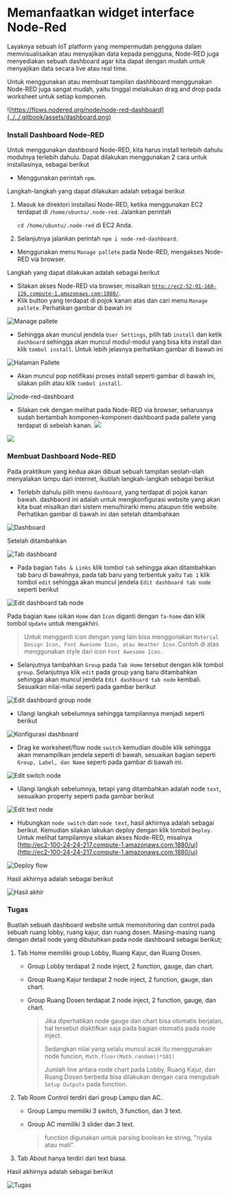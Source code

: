 # Memanfaatkan widget interface Node-Red

Layaknya sebuah IoT platform yang mempermudah pengguna dalam memvisualisaikan atau menyajikan data kepada pengguna, Node-RED juga menyediakan sebuah dashboard agar kita dapat dengan mudah untuk menyajikan data secara live atau real time.

Untuk menggunakan atau membuat tampilan dashhboard menggunakan Node-RED juga sangat mudah, yaitu tinggal melakukan drag and drop pada worksheet untuk setiap komponen.

![https://flows.nodered.org/node/node-red-dashboard](../../.gitbook/assets/dashboard.png)

### Install Dashboard Node-RED

Untuk menggunakan dashboard Node-RED, kita harus install terlebih dahulu modulnya terlebih dahulu. Dapat dilakukan menggunakan 2 cara untuk installasinya, sebagai berikut

* Menggunakan perintah `npm`.

Langkah-langkah yang dapat dilakukan adalah sebagai berikut

1. Masuk ke direktori installasi Node-RED, ketika menggunakan EC2 terdapat di `/home/ubuntu/.node-red`. Jalankan perintah

   `cd /home/ubuntu/.node-red` di EC2 Anda.

2. Selanjutnya jalankan perintah `npm i node-red-dashboard`.

* Menggunakan menu `Manage pallete` pada Node-RED, mengakses Node-RED via browser.

Langkah yang dapat dilakukan adalah sebagai berikut

* Silakan akses Node-RED via browser, misalkan [`http://ec2-52-91-160-126.compute-1.amazonaws.com:1880/`](http://ec2-34-239-124-118.compute-1.amazonaws.com:1880/).
* Klik button yang terdapat di pojok kanan atas dan cari menu `Manage pallete`. Perhatikan gambar di bawah ini

![Manage pallete](../../.gitbook/assets/01.png)

* Sehingga akan muncul jendela `User Settings`, pilih tab `install` dan ketik `dashboard` sehingga akan muncul modul-modul yang bisa kita install dan klik `tombol install`. Untuk lebih jelasnya perhatikan gambar di bawah ini

![Halaman Pallete](../../.gitbook/assets/02.png)

* Akan muncul pop notifikasi proses install seperti gambar di bawah ini, silakan pilih atau klik `tombol install`.

![node-red-dashboard](../../.gitbook/assets/03.png)

* Silakan cek dengan melihat pada Node-RED via browser, seharusnya sudah bertambah komponen-komponen dashboard pada pallete yang terdapat di sebelah kanan. ![](images/04.png)

![](../../.gitbook/assets/05%20%282%29.png)

### Membuat Dashboard Node-RED

Pada praktikum yang kedua akan dibuat sebuah tampilan seolah-olah menyalakan lampu dari internet, ikutilah langkah-langkah sebagai berikut

* Terlebih dahulu pilih menu `dashboard`, yang terdapat di pojok kanan bawah. dashbaord ini adalah untuk mengkonfigurasi website yang akan kita buat misalkan dari sistem menu/hirarki menu ataupun title website. Perhatikan gambar di bawah ini dan setelah ditambahkan

![Dashboard](../../.gitbook/assets/05%20%281%29.png)

Setelah ditambahkan

![Tab dashboard](../../.gitbook/assets/06%20%282%29.png)

* Pada bagian `Tabs & Links` klik tombol `tab` sehingga akan ditambahkan tab baru di bawahnya, pada tab baru yang terbentuk yaitu `Tab 1` klik tombol `edit` sehingga akan muncul jendela `Edit dashboard tab node` seperti berikut

![Edit dashboard tab node](../../.gitbook/assets/07%20%282%29.png)

Pada bagian `Name` isikan `Home` dan `Icon` diganti dengan `fa-home` dan klik tombol `Update` untuk mengakhiri.

> Untuk mengganti icon dengan yang lain bisa menggunakan `Material Design Icon, Font Awesome Icon, atau Weather Icon.`Contoh di atas menggunakan style dari icon `Font Awesome Icon.`

* Selanjutnya tambahkan `Group` pada `Tab Home` tersebut dengan klik tombol `group`. Selanjutnya klik `edit` pada group yang baru ditambahkan sehingga akan muncul jendela `Edit dashboard tab node` kembali. Sesuaikan nilai-nilai seperti pada gambar berikut

![Edit dashboard group node](../../.gitbook/assets/08%20%281%29.png)

* Ulangi langkah sebelumnya sehingga tampilannya menjadi seperti berikut

![Konfigurasi dashboard](../../.gitbook/assets/09.png)

* Drag ke worksheet/flow node `switch` kemudian double klik sehingga akan menampilkan jendela seperti di bawah, sesuaikan bagian seperti `Group, Label, dan Name` seperti pada gambar di bawah ini.

![Edit switch node](../../.gitbook/assets/10%20%286%29.png)

* Ulangi langkah sebelumnya, tetapi yang ditambahkan adalah node `text`, sesuaikan property seperti pada gambar berikut

![Edit text node](../../.gitbook/assets/11%20%282%29.png)

* Hubungkan `node switch` dan `node text`, hasil akhirnya adalah sebagai berikut. Kemudian silakan lakukan deploy dengan klik tombol `Deploy`. Untuk melihat tampilannya silakan akses Node-RED, misalnya [http://ec2-100-24-24-217.compute-1.amazonaws.com:1880/ui](http://ec2-100-24-24-217.compute-1.amazonaws.com:1880/ui)

![Deploy flow](../../.gitbook/assets/12%20%282%29.png)

Hasil akhirnya adalah sebagai berikut

![Hasil akhir](../../.gitbook/assets/13%20%281%29.png)

### Tugas

Buatlah sebuah dashboard website untuk memonitoring dan control pada sebuah ruang lobby, ruang kajur, dan ruang dosen. Masing-masing ruang dengan detail node yang dibutuhkan pada node dashboard sebagai berikut;

1. Tab Home memiliki group Lobby, Ruang Kajur, dan Ruang Dosen.
   * Group Lobby terdapat 2 node inject, 2 function, gauge, dan chart.
   * Group Ruang Kajur terdapat 2 node inject, 2 function, gauge, dan chart.
   * Group Ruang Dosen terdapat 2 node inject, 2 function, gauge, dan chart.

     > Jika diperhatikan node gauge dan chart bisa otomatis berjalan, hal tersebut diaktifkan saja pada bagian otomatis pada node inject.
     >
     > Sedangkan nilai yang selalu muncul acak itu menggunakan node funcion, `Math.floor(Math.random()*101)`
     >
     > Jumlah line antara node chart pada Lobby, Ruang Kajur, dan Ruang Dosen berbeda bisa dilakukan dengan cara mengubah `Setup Outputs` pada function.
2. Tab Room Control terdiri dari group Lampu dan AC.
   * Group Lampu memiliki 3 switch, 3 function, dan 3 text.
   * Group AC memiliki 3 slider dan 3 text.

     > function digunakan untuk parsing boolean ke string, "nyala atau mati".
3. Tab About hanya terdiri dari text biasa.

Hasil akhirnya adalah sebagai berikut

![Tugas](../../.gitbook/assets/tugas.gif)

